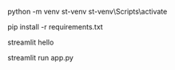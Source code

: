 
python -m venv st-venv
st-venv\Scripts\activate

pip install -r requirements.txt

streamlit hello

streamlit run app.py